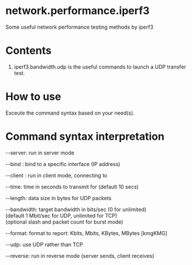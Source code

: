 # network.performance.iperf3
Some useful network performance testing methods by iperf3

# Contents
1) iperf3.bandwidth.udp is the useful commands to launch a UDP transfer test. 

# How to use
Exceute the command syntax based on your need(s).

# Command syntax interpretation
--server: run in server mode  

--bind <host>: bind to a specific interface (IP address)  

--client <host>: run in client mode, connecting to <host>  

--time: time in seconds to transmit for (default 10 secs)  

--length: data size in bytes for UDP packets  

--bandwidth: target bandwidth in bits/sec (0 for unlimited)  
                            (default 1 Mbit/sec for UDP, unlimited for TCP)  
                            (optional slash and packet count for burst mode)  

--format: format to report: Kbits, Mbits, KBytes, MBytes [kmgKMG]  

--udp: use UDP rather than TCP  

--reverse: run in reverse mode (server sends, client receives)

